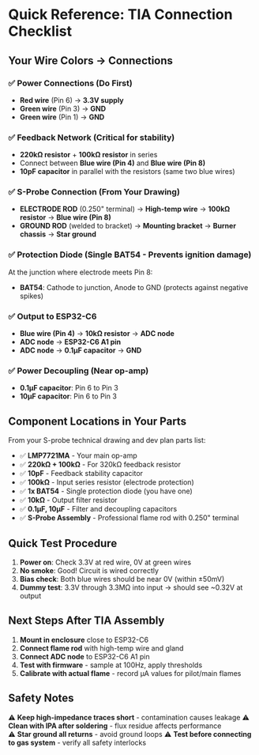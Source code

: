 # Quick Reference: TIA Connection Checklist

## Your Wire Colors → Connections

### ✅ Power Connections (Do First)
- **Red wire** (Pin 6) → **3.3V supply**
- **Green wire** (Pin 3) → **GND**  
- **Green wire** (Pin 1) → **GND**

### ✅ Feedback Network (Critical for stability)
- **220kΩ resistor** + **100kΩ resistor** in series
- Connect between **Blue wire (Pin 4)** and **Blue wire (Pin 8)**
- **10pF capacitor** in parallel with the resistors (same two blue wires)

### ✅ S-Probe Connection (From Your Drawing)
- **ELECTRODE ROD** (0.250" terminal) → **High-temp wire** → **100kΩ resistor** → **Blue wire (Pin 8)**
- **GROUND ROD** (welded to bracket) → **Mounting bracket** → **Burner chassis** → **Star ground**

### ✅ Protection Diode (Single BAT54 - Prevents ignition damage)
At the junction where electrode meets Pin 8:
- **BAT54**: Cathode to junction, Anode to GND (protects against negative spikes)

### ✅ Output to ESP32-C6
- **Blue wire (Pin 4)** → **10kΩ resistor** → **ADC node**
- **ADC node** → **ESP32-C6 A1 pin**
- **ADC node** → **0.1µF capacitor** → **GND**

### ✅ Power Decoupling (Near op-amp)
- **0.1µF capacitor**: Pin 6 to Pin 3
- **10µF capacitor**: Pin 6 to Pin 3

## Component Locations in Your Parts

From your S-probe technical drawing and dev plan parts list:
- ✅ **LMP7721MA** - Your main op-amp
- ✅ **220kΩ + 100kΩ** - For 320kΩ feedback resistor  
- ✅ **10pF** - Feedback stability capacitor
- ✅ **100kΩ** - Input series resistor (electrode protection)
- ✅ **1x BAT54** - Single protection diode (you have one)
- ✅ **10kΩ** - Output filter resistor
- ✅ **0.1µF, 10µF** - Filter and decoupling capacitors
- ✅ **S-Probe Assembly** - Professional flame rod with 0.250" terminal

## Quick Test Procedure

1. **Power on**: Check 3.3V at red wire, 0V at green wires
2. **No smoke**: Good! Circuit is wired correctly
3. **Bias check**: Both blue wires should be near 0V (within ±50mV)
4. **Dummy test**: 3.3V through 3.3MΩ into input → should see ~0.32V at output

## Next Steps After TIA Assembly

1. **Mount in enclosure** close to ESP32-C6
2. **Connect flame rod** with high-temp wire and gland
3. **Connect ADC node** to ESP32-C6 A1 pin  
4. **Test with firmware** - sample at 100Hz, apply thresholds
5. **Calibrate with actual flame** - record µA values for pilot/main flames

## Safety Notes

⚠️ **Keep high-impedance traces short** - contamination causes leakage
⚠️ **Clean with IPA after soldering** - flux residue affects performance  
⚠️ **Star ground all returns** - avoid ground loops
⚠️ **Test before connecting to gas system** - verify all safety interlocks
